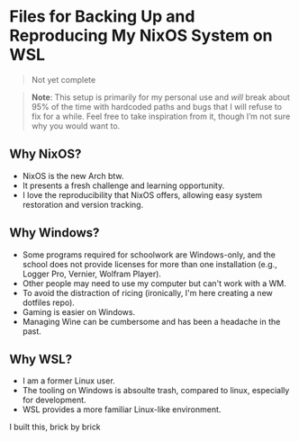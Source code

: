 # Files for Backing Up and Reproducing My NixOS System on WSL

> Not yet complete

> **Note**: This setup is primarily for my personal use and _will_ break about 95% of the time with hardcoded paths and bugs that I will refuse to fix for a while. Feel free to take inspiration from it, though I’m not sure why you would want to.

## Why NixOS?

- NixOS is the new Arch btw.
- It presents a fresh challenge and learning opportunity.
- I love the reproducibility that NixOS offers, allowing easy system restoration and version tracking.

## Why Windows?

- Some programs required for schoolwork are Windows-only, and the school does not provide licenses for more than one installation (e.g., Logger Pro, Vernier, Wolfram Player).
- Other people may need to use my computer but can't work with a WM.
- To avoid the distraction of ricing (ironically, I'm here creating a new dotfiles repo).
- Gaming is easier on Windows.
- Managing Wine can be cumbersome and has been a headache in the past.

## Why WSL?

- I am a former Linux user.
- The tooling on Windows is absoulte trash, compared to linux, especially for development.
- WSL provides a more familiar Linux-like environment.

I built this, brick by brick
